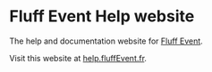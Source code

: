 # Fluff Event Help website

The help and documentation website for [Fluff Event](https://fluffEvent.fr).

Visit this website at [help.fluffEvent.fr](https://help.fluffEvent.fr).
